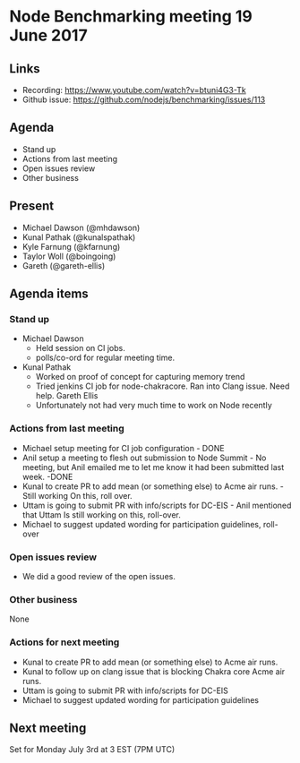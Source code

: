 # Node Benchmarking meeting 19 June 2017
## Links
* Recording: https://www.youtube.com/watch?v=btuni4G3-Tk
* Github issue: https://github.com/nodejs/benchmarking/issues/113
 
## Agenda

* Stand up
* Actions from last meeting
* Open issues review
* Other business

## Present

* Michael Dawson (@mhdawson)
* Kunal Pathak (@kunalspathak)
* Kyle Farnung (@kfarnung)
* Taylor Woll (@boingoing)
* Gareth (@gareth-ellis)
 
## Agenda items

### Stand up
* Michael Dawson
  * Held session on CI jobs.
  * polls/co-ord for regular meeting time.
* Kunal Pathak
  * Worked on proof of concept for capturing memory trend
  * Tried jenkins CI job for node-chakracore. Ran into Clang issue. Need help.
Gareth Ellis
  * Unfortunately not had very much time to work on Node recently

### Actions from last meeting

* Michael setup meeting for CI job configuration - DONE
* Anil setup a meeting to flesh out submission to Node Summit - No meeting, but Anil 
  emailed me to let me know it had been submitted last week. -DONE
* Kunal to create PR to add mean (or something else) to Acme air runs. - Still working
  On this, roll over.
* Uttam is going to submit PR with info/scripts for DC-EIS - Anil mentioned that Uttam
  Is still working on this, roll-over.
* Michael to suggest updated wording for participation guidelines, roll-over

### Open issues review
* We did a good review of the open issues.

### Other business
None

### Actions for next meeting

* Kunal to create PR to add mean (or something else) to Acme air runs. 
* Kunal to follow up on clang issue that is blocking Chakra core Acme air runs.
* Uttam is going to submit PR with info/scripts for DC-EIS 
* Michael to suggest updated wording for participation guidelines

## Next meeting
Set for Monday July 3rd at 3 EST (7PM UTC)
